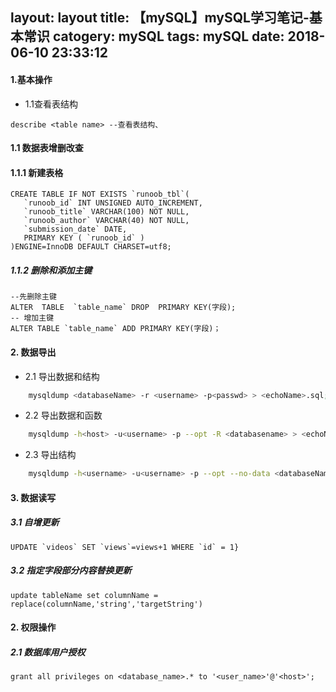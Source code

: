 layout: layout
title: 【mySQL】mySQL学习笔记-基本常识
catogery: mySQL
tags: mySQL
date: 2018-06-10 23:33:12
---
#### 1.基本操作
- 1.1查看表结构
``` mysql
describe <table name> --查看表结构、
```

#### 1.1 数据表增删改查
#### 1.1.1 新建表格
``` mysql 
CREATE TABLE IF NOT EXISTS `runoob_tbl`(
   `runoob_id` INT UNSIGNED AUTO_INCREMENT,
   `runoob_title` VARCHAR(100) NOT NULL,
   `runoob_author` VARCHAR(40) NOT NULL,
   `submission_date` DATE,
   PRIMARY KEY ( `runoob_id` )
)ENGINE=InnoDB DEFAULT CHARSET=utf8;

```
##### 1.1.2 删除和添加主键
 ``` mysql  	
--先删除主键
ALTER  TABLE  `table_name` DROP  PRIMARY KEY(字段);
-- 增加主键
ALTER TABLE `table_name` ADD PRIMARY KEY(字段)；
 
```

#### 2. 数据导出
- 2.1 导出数据和结构
``` bash
    mysqldump <databaseName> -r <username> -p<passwd> > <echoName>.sql;
```
- 2.2 导出数据和函数
``` bash
    mysqldump -h<host> -u<username> -p --opt -R <databasename> > <echoName>;
```
- 2.3 导出结构
``` bash 
    mysqldump -h<username> -u<username> -p --opt --no-data <databaseName> > <echoName>
```


#### 3. 数据读写

##### 3.1 自增更新
``` 
UPDATE `videos` SET `views`=views+1 WHERE `id` = 1}
```
##### 3.2 指定字段部分内容替换更新
``` 
update tableName set columnName = replace(columnName,'string','targetString')
```

#### 2. 权限操作

##### 2.1 数据库用户授权
``` mysql 
grant all privileges on <database_name>.* to '<user_name>'@'<host>';

```
